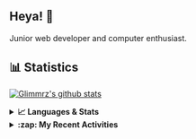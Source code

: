 ## Heya! 👋

Junior web developer and computer enthusiast.

## 📊 Statistics

[![Glimmrz's github stats](https://github-readme-stats.vercel.app/api?username=glimmrz&theme=dark&count_private=true)](https://github.com/anuraghazra/github-readme-stats)

<details>
  <summary><strong>📈 Languages & Stats</strong></summary>
  <img src="https://github-readme-stats.vercel.app/api?username=bunningss&show_icons=true&theme=dark&hide_border=true"
       alt="Tayef's GitHub stats" />
  <img src="https://github-readme-stats.vercel.app/api/top-langs/?username=bunningss&show_icons=true&theme=dark&hide_border=true&layout=compact&langs_count=10"
       alt="Tayef's Top GitHub Languages" />
</details>

<details>
<summary><strong> :zap: My Recent Activities </strong></summary>

<!-- ACTIVITY-LIST:START -->
- [glimmrz pushed to master in glimmrz/client-portal](https://github.com/glimmrz/client-portal/compare/fa19eb16da...cf19980719)
- [glimmrz pushed to master in glimmrz/client-portal](https://github.com/glimmrz/client-portal/compare/931556909c...fa19eb16da)
- [glimmrz pushed to master in glimmrz/client-portal](https://github.com/glimmrz/client-portal/compare/5ca95b200b...931556909c)
- [glimmrz pushed to master in glimmrz/client-portal](https://github.com/glimmrz/client-portal/compare/e8f9c54dfe...5ca95b200b)
- [glimmrz pushed to master in glimmrz/client-portal](https://github.com/glimmrz/client-portal/compare/bce8047c8c...e8f9c54dfe)
<!-- ACTIVITY-LIST:END -->

</details>
